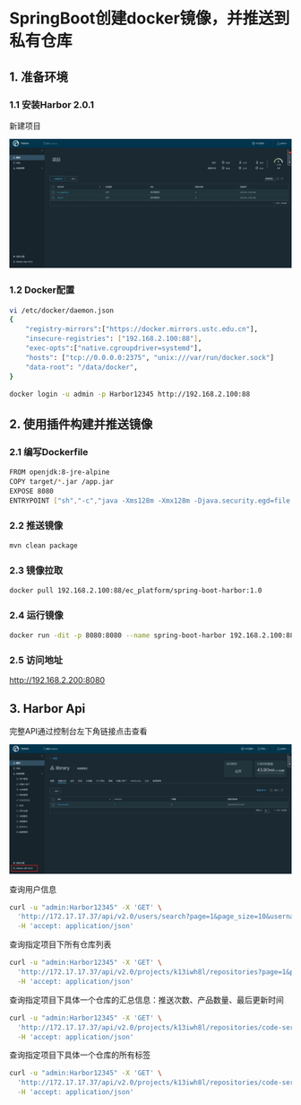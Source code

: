 # SpringBoot创建docker镜像，并推送到私有仓库


## 1. 准备环境

### 1.1 安装Harbor 2.0.1

新建项目

![](doc/assets/1.png)


### 1.2 Docker配置

```bash
vi /etc/docker/daemon.json
{
    "registry-mirrors":["https://docker.mirrors.ustc.edu.cn"],
    "insecure-registries": ["192.168.2.100:88"],
    "exec-opts":["native.cgroupdriver=systemd"],
    "hosts": ["tcp://0.0.0.0:2375", "unix:///var/run/docker.sock"]
    "data-root": "/data/docker",   
}
```

```bash
docker login -u admin -p Harbor12345 http://192.168.2.100:88
```

## 2. 使用插件构建并推送镜像

### 2.1 编写Dockerfile

```bash
FROM openjdk:8-jre-alpine
COPY target/*.jar /app.jar
EXPOSE 8080
ENTRYPOINT ["sh","-c","java -Xms128m -Xmx128m -Djava.security.egd=file:/dev/./urandom -jar /app.jar"]
```

### 2.2 推送镜像

   ```bash
mvn clean package
   ```

### 2.3 镜像拉取 

   ```bash
docker pull 192.168.2.100:88/ec_platform/spring-boot-harbor:1.0
   ```

### 2.4 运行镜像

   ```bash
docker run -dit -p 8080:8080 --name spring-boot-harbor 192.168.2.100:88/ec_platform/spring-boot-harbor:1.0
   ```

### 2.5 访问地址

http://192.168.2.200:8080



## 3. Harbor Api

完整API通过控制台左下角链接点击查看

![](doc/assets/2.png)

查询用户信息
```bash
curl -u "admin:Harbor12345" -X 'GET' \
  'http://172.17.17.37/api/v2.0/users/search?page=1&page_size=10&username=admin' \
  -H 'accept: application/json'
```


查询指定项目下所有仓库列表
```bash
curl -u "admin:Harbor12345" -X 'GET' \
  'http://172.17.17.37/api/v2.0/projects/k13iwh8l/repositories?page=1&page_size=10' \
  -H 'accept: application/json'
```

查询指定项目下具体一个仓库的汇总信息：推送次数、产品数量、最后更新时间
```bash
curl -u "admin:Harbor12345" -X 'GET' \
  'http://172.17.17.37/api/v2.0/projects/k13iwh8l/repositories/code-server' \
  -H 'accept: application/json'
```

查询指定项目下具体一个仓库的所有标签
```bash
curl -u "admin:Harbor12345" -X 'GET' \
  'http://172.17.17.37/api/v2.0/projects/k13iwh8l/repositories/code-server/artifacts' \
  -H 'accept: application/json'
```